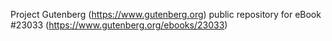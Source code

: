 Project Gutenberg (https://www.gutenberg.org) public repository for eBook #23033 (https://www.gutenberg.org/ebooks/23033)
